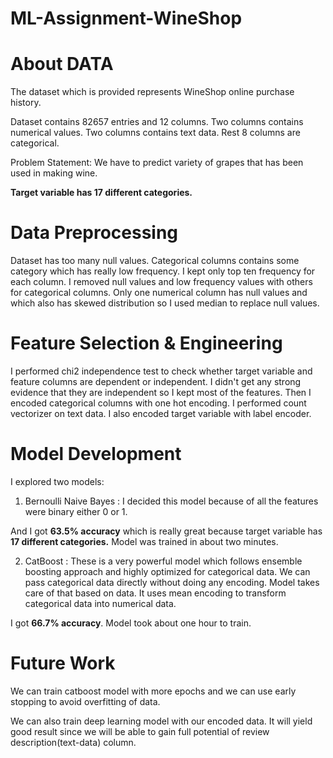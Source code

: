 # ML-Assignment-WineShop

# About DATA
The dataset which is provided represents WineShop online purchase history.

Dataset contains 82657 entries and 12 columns. Two columns contains numerical values. Two columns contains text data. Rest 8 columns are categorical.

Problem Statement:
We have to predict variety of grapes that has been used in making wine.

<b>Target variable has 17 different categories.</b>

# Data Preprocessing
Dataset has too many null values. Categorical columns contains some category which has really low frequency.
I kept only top ten frequency for each column. I removed null values and low frequency values with others for categorical columns. Only one numerical column has null values and which also has skewed distribution so I used median to replace null values.

# Feature Selection & Engineering
I performed chi2 independence test to check whether target variable and feature columns are dependent or independent. I didn't get any strong evidence that they are independent so I kept most of the features. Then I encoded categorical columns with one hot encoding. I performed count vectorizer on text data. I also encoded target variable with label encoder.

# Model Development
I explored two models:

1) Bernoulli Naive Bayes :
I decided this model because of all the features were binary either 0 or 1. 

And I got <b>63.5% accuracy</b> which is really great because target variable has <b>17 different categories.</b> Model was trained in about two minutes.

2) CatBoost :
These is a very powerful model which follows ensemble boosting approach and highly optimized for categorical data. We can pass categorical data directly without doing any encoding. Model takes care of that based on data. It uses mean encoding to transform categorical data into numerical data.

I got <b>66.7% accuracy</b>. Model took about one hour to train.

# Future Work

We can train catboost model with more epochs and we can use early stopping to avoid overfitting of data.

We can also train deep learning model with our encoded data. It will yield good result since we will be able to gain full potential of review description(text-data) column.
